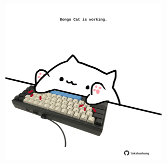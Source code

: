 <!-- built at 15/05/2021, 02:02:47 UTC -->
<p align="center">
  <img width="500" height="500" src="./ReadmeImage.svg">
</p>
